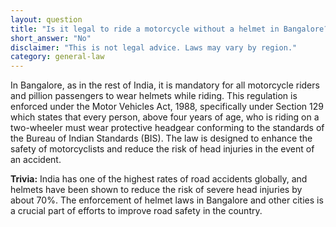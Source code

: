 ```yaml
---
layout: question
title: "Is it legal to ride a motorcycle without a helmet in Bangalore?"
short_answer: "No"
disclaimer: "This is not legal advice. Laws may vary by region."
category: general-law
---
```

In Bangalore, as in the rest of India, it is mandatory for all motorcycle riders and pillion passengers to wear helmets while riding. This regulation is enforced under the Motor Vehicles Act, 1988, specifically under Section 129 which states that every person, above four years of age, who is riding on a two-wheeler must wear protective headgear conforming to the standards of the Bureau of Indian Standards (BIS). The law is designed to enhance the safety of motorcyclists and reduce the risk of head injuries in the event of an accident.

**Trivia:** India has one of the highest rates of road accidents globally, and helmets have been shown to reduce the risk of severe head injuries by about 70%. The enforcement of helmet laws in Bangalore and other cities is a crucial part of efforts to improve road safety in the country.
